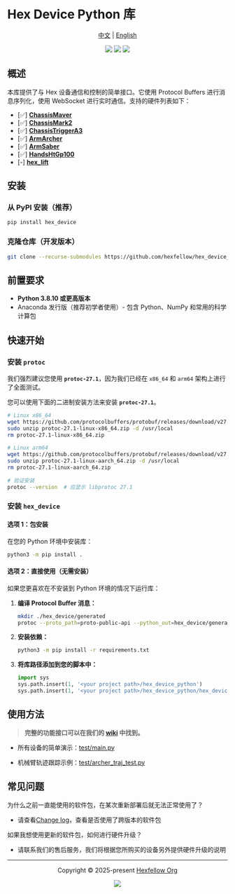 # Hex Device Python 库

<p align="center">
	<a href="README_CN.md">中文</a> | <a href="README.md">English</a>
</p>

<p align="center">
	<a href="https://github.com/hexfellow/hex_device_python/stargazers"><img src="https://img.shields.io/github/stars/hexfellow/hex_device_python?colorA=363a4f&colorB=b7bdf8&style=for-the-badge"></a>
	<a href="https://github.com/hexfellow/hex_device_python/issues"><img src="https://img.shields.io/github/issues/hexfellow/hex_device_python?colorA=363a4f&colorB=f5a97f&style=for-the-badge"></a>
	<a href="https://github.com/hexfellow/hex_device_python/contributors"><img src="https://img.shields.io/github/contributors/hexfellow/hex_device_python?colorA=363a4f&colorB=a6da95&style=for-the-badge"></a>
</p>

## <a name="overview"></a> **概述**

本库提供了与 Hex 设备通信和控制的简单接口。它使用 Protocol Buffers 进行消息序列化，使用 WebSocket 进行实时通信。支持的硬件列表如下：
- [✅] **[ChassisMaver](#chassis_maver)**
- [✅] **[ChassisMark2](#chassis_mark2)**
- [✅] **[ChassisTriggerA3](#ChassisTriggerA3)**
- [✅] **[ArmArcher](#arm_archer)**
- [✅] **[ArmSaber](#arm_saber)**
- [✅] **[HandsHtGp100](#hands)**
- [-] **[hex_lift](#hex_lift)**


## 安装

### 从 PyPI 安装（推荐）
```bash
pip install hex_device
```

### 克隆仓库（开发版本）
```bash
git clone --recurse-submodules https://github.com/hexfellow/hex_device_python.git
```

## 前置要求

- **Python 3.8.10 或更高版本**
- Anaconda 发行版（推荐初学者使用）- 包含 Python、NumPy 和常用的科学计算包

## 快速开始

### 安装 `protoc`

我们强烈建议您使用 **`protoc-27.1`**，因为我们已经在 `x86_64` 和 `arm64` 架构上进行了全面测试。

您可以使用下面的二进制安装方法来安装 **`protoc-27.1`**。

```bash
# Linux x86_64
wget https://github.com/protocolbuffers/protobuf/releases/download/v27.1/protoc-27.1-linux-x86_64.zip
sudo unzip protoc-27.1-linux-x86_64.zip -d /usr/local
rm protoc-27.1-linux-x86_64.zip
   
# Linux arm64
wget https://github.com/protocolbuffers/protobuf/releases/download/v27.1/protoc-27.1-linux-aarch_64.zip
sudo unzip protoc-27.1-linux-aarch_64.zip -d /usr/local
rm protoc-27.1-linux-aarch_64.zip
   
# 验证安装
protoc --version  # 应显示 libprotoc 27.1
```

### 安装 `hex_device`

#### 选项 1：包安装

在您的 Python 环境中安装库：

```bash
python3 -m pip install .
```

#### 选项 2：直接使用（无需安装）

如果您更喜欢在不安装到 Python 环境的情况下运行库：

1. **编译 Protocol Buffer 消息：**

   ```bash
   mkdir ./hex_device/generated
   protoc --proto_path=proto-public-api --python_out=hex_device/generated proto-public-api/*.proto
   ```

2. **安装依赖：**

    ```bash
    python3 -m pip install -r requirements.txt
    ```

3. **将库路径添加到您的脚本中：**

    ```python
    import sys
    sys.path.insert(1, '<your project path>/hex_device_python')
    sys.path.insert(1, '<your project path>/hex_device_python/hex_device/generated')
    ```

## 使用方法

> **完整的功能接口可以在我们的 [wiki](https://github.com/hexfellow/hex_device_python/wiki/API-List) 中找到。**

- 所有设备的简单演示：[test/main.py](https://github.com/hexfellow/hex_device_python/blob/main/tests/main.py)

- 机械臂轨迹跟踪示例：[test/archer_traj_test.py](https://github.com/hexfellow/hex_device_python/blob/main/tests/archer_traj_test.py)


## 常见问题

为什么之前一直能使用的软件包，在某次重新部署后就无法正常使用了？
- 请查看[Change log](https://github.com/hexfellow/hex_device_python/wiki/Change-Log)，查看是否使用了跨版本的软件包

如果我想使用更新的软件包，如何进行硬件升级？
- 请联系我们的售后服务，我们将根据您所购买的设备另外提供硬件升级的说明
--- 

<p align="center">
	Copyright &copy; 2025-present <a href="https://github.com/hexfellow" target="_blank">Hexfellow Org</a>
</p>

<p align="center">
	<a href="https://github.com/hexfellow/robot_hardware_interface/blob/main/LICENSE"><img src="https://img.shields.io/static/v1.svg?style=for-the-badge&label=License&message=Apache&logoColor=d9e0ee&colorA=363a4f&colorB=b7bdf8"/></a>
</p>
